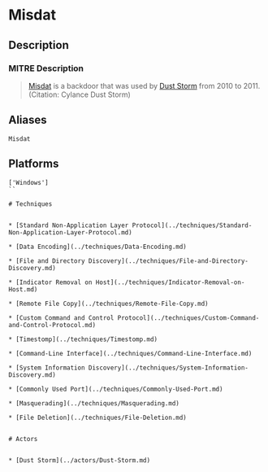 
# Misdat

## Description

### MITRE Description

> [Misdat](https://attack.mitre.org/software/S0083) is a backdoor that was used by [Dust Storm](https://attack.mitre.org/groups/G0031) from 2010 to 2011. (Citation: Cylance Dust Storm)

## Aliases

```
Misdat
```

## Platforms

```
['Windows']
``

# Techniques


* [Standard Non-Application Layer Protocol](../techniques/Standard-Non-Application-Layer-Protocol.md)

* [Data Encoding](../techniques/Data-Encoding.md)
    
* [File and Directory Discovery](../techniques/File-and-Directory-Discovery.md)
    
* [Indicator Removal on Host](../techniques/Indicator-Removal-on-Host.md)
    
* [Remote File Copy](../techniques/Remote-File-Copy.md)
    
* [Custom Command and Control Protocol](../techniques/Custom-Command-and-Control-Protocol.md)
    
* [Timestomp](../techniques/Timestomp.md)
    
* [Command-Line Interface](../techniques/Command-Line-Interface.md)
    
* [System Information Discovery](../techniques/System-Information-Discovery.md)
    
* [Commonly Used Port](../techniques/Commonly-Used-Port.md)
    
* [Masquerading](../techniques/Masquerading.md)
    
* [File Deletion](../techniques/File-Deletion.md)
    

# Actors


* [Dust Storm](../actors/Dust-Storm.md)


